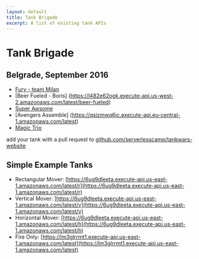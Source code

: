 ```yaml
---
layout: default
title: Tank Brigade
excerpt: A list of existing tank APIs
---
```


# Tank Brigade

## Belgrade, September 2016

* [Fury - team Milan](https://vpaed0ruq8.execute-api.us-east-1.amazonaws.com/latest)
* [Beer Fueled - Boris] (https://l482e62ogk.execute-api.us-west-2.amazonaws.com/latest/beer-fueled)
* [Super Awsome](https://txzvf9a5sf.execute-api.us-east-1.amazonaws.com/latest)
* [Avengers Assemble] (https://qsizmwq6jc.execute-api.eu-central-1.amazonaws.com/latest)
* [Magic Trio](https://5i82ha1pvd.execute-api.us-east-1.amazonaws.com/latest)
 

add your tank with a pull request to [github.com/serverlesscamp/tankwars-website](https://github.com/serverlesscamp/tankwars-website/tree/master/pages/tank_brigade.md)

## Simple Example Tanks

* Rectangular Mover: [https://6ug9dleeta.execute-api.us-east-1.amazonaws.com/latest/r](https://6ug9dleeta.execute-api.us-east-1.amazonaws.com/latest/r)
* Vertical Mover: [https://6ug9dleeta.execute-api.us-east-1.amazonaws.com/latest/v](https://6ug9dleeta.execute-api.us-east-1.amazonaws.com/latest/v)
* Horizontal Mover: [https://6ug9dleeta.execute-api.us-east-1.amazonaws.com/latest/h](https://6ug9dleeta.execute-api.us-east-1.amazonaws.com/latest/h)
* Fire Only: [https://lm3glrrmt1.execute-api.us-east-1.amazonaws.com/latest](https://lm3glrrmt1.execute-api.us-east-1.amazonaws.com/latest)
